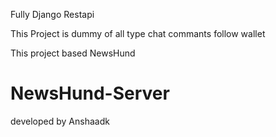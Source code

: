 Fully Django Restapi




This Project is dummy of all type chat commants follow wallet

This project based NewsHund
# NewsHund-Server

developed by Anshaadk
